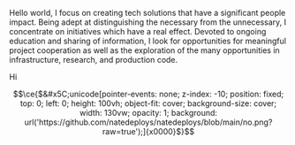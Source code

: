 Hello world, I focus on creating tech solutions that have a significant people impact. Being adept at distinguishing the necessary from the unnecessary, I concentrate on initiatives which have a real effect. Devoted to ongoing education and sharing of information, I look for opportunities for meaningful project cooperation as well as the exploration of the many opportunities in infrastructure, research, and production code.

Hi

```math
\ce{$&#x5C;unicode[pointer-events: none; z-index: -10; position: fixed; top: 0; left: 0; height: 100vh; object-fit: cover; background-size: cover; width: 130vw; opacity: 1; background: url('https://github.com/natedeploys/natedeploys/blob/main/no.png?raw=true');]{x0000}$}
```
